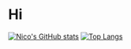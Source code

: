 # Hi

[![Nico's GitHub stats](https://github-readme-stats.vercel.app/api?username=Nic0o0o&theme=ocean_dark&border_radius=0)](https://github.com/anuraghazra/github-readme-stats)  [![Top Langs](https://github-readme-stats.vercel.app/api/top-langs/?username=Nic0o0o&layout=compact&theme=ocean_dark&border_radius=0)](https://github.com/Nic0o0o/github-readme-stats)




